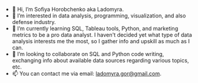 - 👋 Hi, I’m Sofiya Horobchenko aka Ladomyra.
- 👀 I’m interested in data analysis, programming, visualization, and also defense industry.
- 🌱 I’m currently learning SQL, Tableau tools, Python, and marketing metrics to be a pro data analyst. I haven't decided yet what type of data analysis interests me the most, so I gather info and upskill as much as I can.
- 💞️ I’m looking to collaborate on SQL and Python code writing, exchanging info about available data sources regarding various topics, etc.
- 📫 You can contact me via email: ladomyra.gor@gmail.com.

<!---
LadomyraGor/LadomyraGor is a ✨ special ✨ repository because its `README.md` (this file) appears on your GitHub profile.
You can click the Preview link to take a look at your changes.
--->
